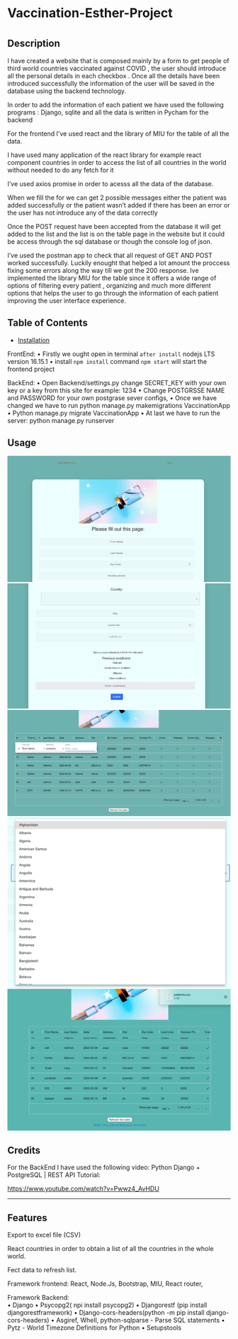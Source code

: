 # Vaccination-Esther-Project


 
# <Esther Vaccination Form>

## Description

I have created a website that is composed mainly by a form to get people of third world countries vaccinated against COVID , the user should introduce all the personal details in each checkbox . Once all the details have been introduced successfully the information of the user will be saved in the database using the backend technology.

In order to add the information of each patient we have used the following programs : Django, sqlite and all the data is written in Pycham for the backend

For the frontend  I’ve used react and the library of MIU for the table of all the data.

I have used many application of the react library for example react component countries in order to access the list of all countries in the world without needed to do any fetch for it

I’ve used axios promise in order to acesss all the data of the database.

When we fill the for we can get 2 possible messages either the patient was added successfully or the patient wasn’t added if there has been an error or the user has not introduce any of the data correctly

Once the POST request have been accepted from the database it will get added to the list and the list is on the table page in the website but it could be access through the sql database or though the console log of json.

I’ve used the postman app to check that all request of GET AND POST worked successfully.
Luckily enought that helped a lot amount the proccess  fixing some errors along the way till we got the 200 response. 
Ive implemented the library MIU for the table since it offers a wide range of options of filtering every patient , organizing and much more different options that helps the user to go through the information of each patient improving the user interface experience.



## Table of Contents 



- [Installation](#installation)

FrontEnd:
    • Firstly we ought open in terminal `after install` nodejs LTS version 16.15.1
    • install `npm install` command
    `npm start` will start the frontend project

BackEnd:
• Open Backend/settings.py change SECRET_KEY with your own key or a key from this site for example: 1234
• Change POSTGRSSE NAME and PASSWORD for your own postgrase sever configs,
• Once we have changed we have to run python manage.py makemigrations VaccinationApp
• Python manage.py migrate VaccinationApp
• At last we have to run the server: python manage.py runserver


## Usage
![FormExample](/assets/images/im2.png)
![TableExample](/assets/images/im3.png)
![TableExample](/assets/images/im4.png)
![TableExample](/assets/images/im5.png)
![TableExample](/assets/images/im6.png)


## Credits


For the BackEnd I have used the following video: Python Django + PostgreSQL | REST API Tutorial:

https://www.youtube.com/watch?v=Pwwz4_AvHDU


---



## Features

Export to excel file (CSV)

React countries in order to obtain a list of all the countries in the whole world.

Fect data to refresh list.



Framework frontend: React, Node.Js, Bootstrap, MIU, React router,

Framework Backend:  
• Django 
• Psycopg2( npi install psycopg2)
• Djangorestf (pip install djangorestframework)
• Django-cors-headers(python -m pip install django-cors-headers)
• Asgiref, Whell, python-sqlparse - Parse SQL statements
• Pytz - World Timezone Definitions for Python
• Setupstools


